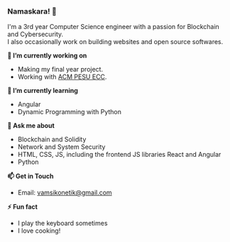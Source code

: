 ###  Namaskara! 👋

<!--
**vamsikoneti/vamsikoneti** is a ✨ _special_ ✨ repository because its `README.md` (this file) appears on your GitHub profile.

Here are some ideas to get you started:

- 🔭 I’m currently working on ...
- 🌱 I’m currently learning ...
- 👯 I’m looking to collaborate on ...
- 🤔 I’m looking for help with ...
- 💬 Ask me about ...
- 📫 How to reach me: ...
- 😄 Pronouns: ...
- ⚡ Fun fact: ...
-->

I'm a 3rd year Computer Science engineer with a passion for Blockchain and Cybersecurity.   
I also occasionally work on building websites and open source softwares.    

**🔭 I’m currently working on**

* Making my final year project.
* Working with [ACM PESU ECC](https://github.com/acmpesuecc).     


**🌱 I’m currently learning**

* Angular
* Dynamic Programming with Python  

**💬 Ask me about**

* Blockchain and Solidity
* Network and System Security
* HTML, CSS, JS, including the frontend JS libraries React and Angular
* Python   


**📫 Get in Touch**

* Email: [vamsikonetik@gmail.com](vamsikonetik@gmail.com)  

**⚡ Fun fact**

* I play the keyboard sometimes
* I love cooking!    
